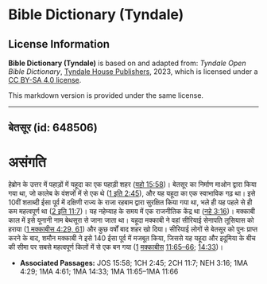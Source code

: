 # Bible Dictionary (Tyndale)

## License Information

**Bible Dictionary (Tyndale)** is based on and adapted from: _Tyndale Open Bible Dictionary_, [Tyndale House Publishers](https://tyndaleopenresources.com/), 2023, which is licensed under a [CC BY-SA 4.0 license](https://creativecommons.org/licenses/by-sa/4.0/legalcode.en).

This markdown version is provided under the same license.



--------------------------------

## बेतसूर (id: 648506)

असंगति
======

हेब्रोन के उत्तर में पहाड़ों में यहूदा का एक पहाड़ी शहर ([यहो 15:58](https://ref.ly/Josh15:58))। बेतसूर का निर्माण माओन द्वारा किया गया था, जो कालेब के वंशजों में से एक थे ([1 इति 2:45](https://ref.ly/1Chr2:45)), और यह यहूदा का एक स्वाभाविक गढ़ था। इसे 10वीं शताब्दी ईसा पूर्व में दक्षिणी राज्य के राजा रहबाम द्वारा सुरक्षित किया गया था, भले ही यह पहले से ही कम महत्वपूर्ण था ([2 इति 11:7](https://ref.ly/2Chr11:7))। यह नहेम्याह के समय में एक राजनीतिक केंद्र था ([नहे 3:16](https://ref.ly/Neh3:16))। मक्काबी काल में इसे यूनानी नाम बेथसूरा से जाना जाता था। यहूदा मक्काबी ने वहां सीरियाई सेनापति लूसियास को हराया ([1 मक्काबीस 4:29, 61](https://ref.ly/1Macc4:29,1Macc4:61)) और कुछ वर्षों बाद शहर खो दिया। सीरियाई लोगों से बेतसूर को पुनः प्राप्त करने के बाद, शमौन मक्काबी ने इसे 140 ईसा पूर्व में मजबूत किया, जिससे यह यहूदा और इदूमिया के बीच की सीमा पर सबसे महत्वपूर्ण किलों में से एक बन गया ([1](https://ref.ly/1Macc11:65-1Macc11:66) [मक्काबीस](https://ref.ly/1Macc4:29,1Macc4:61) [11:65–66](https://ref.ly/1Macc11:65-1Macc11:66); [14:33](https://ref.ly/1Macc14:33))।

* **Associated Passages:** JOS 15:58; 1CH 2:45; 2CH 11:7; NEH 3:16; 1MA 4:29; 1MA 4:61; 1MA 14:33; 1MA 11:65–1MA 11:66


